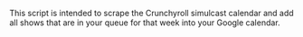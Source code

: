 This script is intended to scrape the Crunchyroll simulcast calendar and add all shows that are in your queue for that week into your Google calendar.